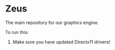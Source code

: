 Zeus
====

The main repository for our graphics engine.

To run this:
1. Make sure you have updated Directx11 drivers!